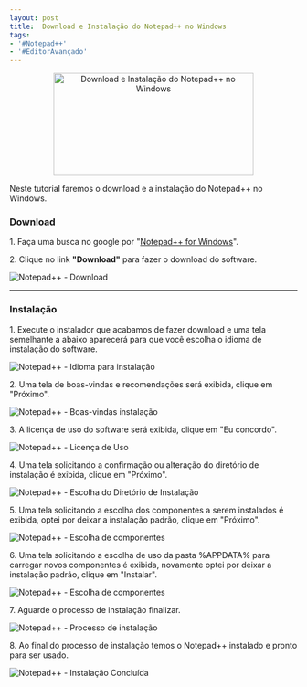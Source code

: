 ```yaml
---
layout: post
title:  Download e Instalação do Notepad++ no Windows
tags:
- '#Notepad++'
- '#EditorAvançado'
---
```


<div style="text-align:center">
<p><img src="https://raw.githubusercontent.com/mateusbtlopes/mateusbtlopes.github.io/master/_posts/img/NotepadInstalacao10.png" alt="Download e Instalação do Notepad++ no Windows" height="180" width="350"/></p>
</div>

<p>Neste tutorial faremos o download e a instalação do Notepad++ no Windows.</p>

<h3 id="heading3">Download</h3>

<p>1. Faça uma busca no google por "<a href="https://notepad-plus-plus.org/download/" target="_blank">Notepad++ for Windows</a>".</p>

<p>2. Clique no link <strong>"Download"</strong> para fazer o download do software. </p>

<p><img src="https://raw.githubusercontent.com/mateusbtlopes/mateusbtlopes.github.io/master/_posts/img/NotepadInstalacao1.png" alt="Notepad++ - Download" /></p>

<hr/>

<h3 id="heading3">Instalação</h3>

<p>1. Execute o instalador que acabamos de fazer download e uma tela semelhante a abaixo aparecerá para que você escolha o idioma de instalação do software.</p>

<p><img src="https://raw.githubusercontent.com/mateusbtlopes/mateusbtlopes.github.io/master/_posts/img/NotepadInstalacao2.png" alt="Notepad++ - Idioma para instalação" /></p>

<p>2. Uma tela de boas-vindas e recomendações será exibida, clique em <stron>"Próximo"</stron>.</p>

<p><img src="https://raw.githubusercontent.com/mateusbtlopes/mateusbtlopes.github.io/master/_posts/img/NotepadInstalacao3.png" alt="Notepad++ - Boas-vindas instalação" /></p>

<p>3. A licença de uso do software será exibida, clique em <stron>"Eu concordo"</stron>.</p>

<p><img src="https://raw.githubusercontent.com/mateusbtlopes/mateusbtlopes.github.io/master/_posts/img/NotepadInstalacao4.png" alt="Notepad++ - Licença de Uso" /></p>

<p>4. Uma tela solicitando a confirmação ou alteração do diretório de instalação é exibida, clique em <stron>"Próximo"</stron>.</p>

<p><img src="https://raw.githubusercontent.com/mateusbtlopes/mateusbtlopes.github.io/master/_posts/img/NotepadInstalacao5.png" alt="Notepad++ - Escolha do Diretório de Instalação" /></p>

<p>5. Uma tela solicitando a escolha dos componentes a serem instalados é exibida, optei por deixar a instalação padrão, clique em <stron>"Próximo"</stron>.</p>

<p><img src="https://raw.githubusercontent.com/mateusbtlopes/mateusbtlopes.github.io/master/_posts/img/NotepadInstalacao6.png" alt="Notepad++ - Escolha de componentes" /></p>

<p>6. Uma tela solicitando a escolha de uso da pasta %APPDATA% para carregar novos componentes é exibida, novamente optei por deixar a instalação padrão, clique em <stron>"Instalar"</stron>.</p>

<p><img src="https://raw.githubusercontent.com/mateusbtlopes/mateusbtlopes.github.io/master/_posts/img/NotepadInstalacao7.png" alt="Notepad++ - Escolha de componentes" /></p>

<p>7. Aguarde o processo de instalação finalizar.</p>

<p><img src="https://raw.githubusercontent.com/mateusbtlopes/mateusbtlopes.github.io/master/_posts/img/NotepadInstalacao8.png" alt="Notepad++ - Processo de instalação" /></p>

<p>8. Ao final do processo de instalação temos o Notepad++ instalado e pronto para ser usado.</p>

<p><img src="https://raw.githubusercontent.com/mateusbtlopes/mateusbtlopes.github.io/master/_posts/img/NotepadInstalacao9.png" alt="Notepad++ - Instalação Concluída" /></p>
